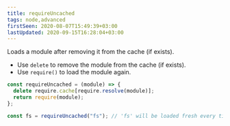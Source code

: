 ```yaml
---
title: requireUncached
tags: node,advanced
firstSeen: 2020-08-07T15:49:39+03:00
lastUpdated: 2020-09-15T16:28:04+03:00
---
```


Loads a module after removing it from the cache (if exists).

- Use `delete` to remove the module from the cache (if exists).
- Use `require()` to load the module again.

```js
const requireUncached = (module) => {
  delete require.cache[require.resolve(module)];
  return require(module);
};
```

```js
const fs = requireUncached("fs"); // 'fs' will be loaded fresh every time
```
